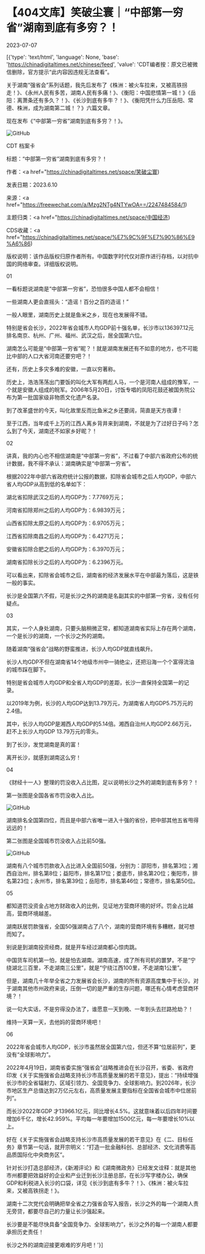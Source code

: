 # 【404文库】笑破尘寰｜“中部第一穷省”湖南到底有多穷？！

2023-07-07

[{'type': 'text/html', 'language': None, 'base': 'https://chinadigitaltimes.net/chinese/feed', 'value': 'CDT编者按：原文已被微信删除，官方提示“此内容因违规无法查看”。

关于湖南“强省会”系列话题，我先后发布了《株洲：被火车拉来，又被高铁拐走！》、《永州人民有多苦，湖南人民有多痛！》、《衡阳：中国悲情第一城！》《岳阳：离萧条还有多久？！》、《长沙到底有多牛？！》、《衡阳凭什么力压岳阳、常德、株洲，成为湖南第二城！？》六篇文章。

现在发布《“中部第一穷省”湖南到底有多穷？！》。

![GitHub](https://chinadigitaltimes.net/chinese/files/2023/07/image-1688716721335.png)



CDT 档案卡

标题：“中部第一穷省”湖南到底有多穷？！

作者：<a href="https://chinadigitaltimes.net/space/笑破尘寰)

发表日期：2023.6.10

来源：<a href="https://freewechat.com/a/Mzg2NTg4NTYwOA==/2247484584/1)

主题归类：<a href="https://chinadigitaltimes.net/space/中国经济)

CDS收藏：<a href="https://chinadigitaltimes.net/space/%E7%9C%9F%E7%90%86%E9%A6%86)

版权说明：该作品版权归原作者所有。中国数字时代仅对原作进行存档，以对抗中国的网络审查。详细版权说明。





01

一看标题说湖南是“中部第一穷省”，恐怕很多中国人都不会相信！

一些湖南人更会直摇头：“造谣！百分之百的造谣！”

一般人眼里，湖南历史上就是鱼米之乡，现在也发展得不错。

特别是省会长沙，2022年省会城市人均GDP前十强名单，长沙市以136397.12元排名南京、杭州、广州、福州、武汉之后，居全国第六位。

湖南怎么可能是“中部第一穷省”昵？！就是湖南发展还有不如意的地方，也不可能比中部的人口大省河南还要穷吧？！

还有，历史上多灾多难的安徽，一直以穷著称。

历史上，浩浩荡荡出门要饭的叫化大军有两彪人马，一个是河南人组成的豫军，一个就是安徽人组成的皖军。2006年5月20日，讨饭专唱的凤阳花鼓还被国务院公布为第一批国家级非物质文化遗产名录。

到了改革盛世的今天，叫化故里反而比鱼米之乡还要阔，简直是天方夜谭！

至于江西，当年成千上万的江西人离乡背井来到湖南，不就是为了过好日子吗？怎么到了今天，湖南还不如家乡好昵？！

02

讲真，我的内心也不相信湖南是“中部第一穷省”，不过看了中部六省政府公布的统计数据，我不得不承认：湖南确实是“中部第一穷省”。

根据2022年中部六省政府统计公报的数据，扣除省会城市之后人均GDP，中部六省人均GDP从高到低的名单如下：

湖北省扣除武汉之后的人均GDP为：7.7769万元；

河南省扣除郑州之后的人均GDP为：6.9839万元；

山西省扣除太原之后的人均GDP为：6.9705万元；

江西省扣除南昌之后的人均GDP为：6.4271万元；

安徽省扣除合肥之后的人均GDP为：6.3970万元；

湖南省扣除长沙之后的人均GDP为：6.2396万元。

可以看出来，扣除省会城市之后，湖南省的经济发展水平在中部最为落后，这是铁一般的事实。

长沙是全国第六不假，可是长沙之外的湖南是名副其实的中部第一穷省，没有任何疑点。

03

其实，一个人身处湖南，只要头脑稍微正常，都知道湖南省实际上存在两个湖南，一个是长沙的湖南，一个长沙之外的湖南。

随着湖南“强省会”战略的野蛮推进，长沙人均GDP就直线飙升。

长沙人均GDP不但在湖南省14个地级市州中一骑绝尘，还把沿海一个个富得流油的城市踩在脚下。

特别是省会城市人均GDP和全省人均GDP的差距，长沙一直保持全国第一的记录。

以2019年为例，长沙的人均GDP达到13.79万元，为湖南省人均GDP5.75万元的2.4倍。

其中，长沙人均GDP是湘西人均GDP的5.14倍。湘西自治州人均GDP2.66万元，赶不上长沙人均GDP 13.79万元的零头。

到了长沙，发觉湖南是真的富！

离开长沙，就感到湖南这么穷！

04

《财经十一人》整理的罚没收入占比图，足以说明长沙之外的湖南到底有多穷？！

第一张图是全国各省市罚没收入占比。

![GitHub](https://chinadigitaltimes.net/chinese/files/2023/07/image-1688716549644.png)

湖南排名全国第四位，而且是中部六省唯一进入十强的省份，把中部其他五省甩得远远的！

第二张图是全国城市罚没收入占比前50强。

![GitHub](https://chinadigitaltimes.net/chinese/files/2023/07/image-1688716579082.png)

湖南有八个城市罚款收入占比进入全国前50强，分别为：邵阳市，排名第3位；湘西自治州，排名第8位；益阳市，排名第17位；娄底市，排名第20位；衡阳市，排名第23位；永州市，排名第39位；岳阳市，排名第46位；常德市，排名第50位。

05

都知道罚没资金占地方财政收入的比例，见证地方营商环境的好坏。罚金占比越高，营商环境越差。

湖南跃居罚款强省，全国50强湖南占了八个，湖南的营商环境有多糟糕，就可想而知了。

别说是到湖南投资经商，就是开车经过湖南都心惊肉跳。

中国货车司机第一怕，就是怕去湖南。湖南高速，成了所有司机的噩梦。不是“宁绕湖北三百里，不走湖南三公里”，就是“宁绕江西100里，不走湖南1公里”。

但是，湖南几十年举全省之力发展省会长沙，湖南的所有资源高度集中于长沙。对于湖南其他市州政府来说，压倒一切的是严重的生存问题，哪还有心情考虑营商环境？！

说一句大实话，不是穷得没办法了，谁愿意一天到晚、一年到头去拦路抢劫？！

维持一天算一天，去他妈的营商环境吧！

06

2022年省会城市人均GDP，长沙市虽然居全国第六位，但还不算“位居前列”，更没有“全球影响力”。

2022年4月19日，湖南省委实施“强省会”战略推进会在长沙召开，省委、省政府印发《关于实施强省会战略支持长沙市高质量发展的若干意见》，提出：“持续增强长沙市的全省辐射力、区域引领力、全国竞争力、全球影响力。到2026年，长沙市地区生产总值达到2万亿元左右，高质量发展主要指标在全国省会城市中位居前列”。

而长沙2022年GDP 才13966.1亿元，同比增长4.5%。这就意味着以后四年时间要增加6千亿，增长42.959%。平均每一年要增加1500亿元，每一年要增长10%以上。

好在《关于实施强省会战略支持长沙市高质量发展的若干意见》在《二、目标任务》章节第一句话，就开宗明义：“打造一批金融科创、总部经济、文化消费等高品质国际化中央商务区”。

针对长沙打造总部经济，《新湘评论》和《湖南微政务》已经发文诠释：就是其他市州都要把效益好的企业和产业迁到长沙注册总部，在长沙写字楼办公，确保GDP和利税进入长沙的口袋，详见《长沙到底有多牛？！》、《株洲：被火车拉来，又被高铁拐走！》。

湖南十二次党代会明确把举全省之力强省会写入报告，长沙之外的每一个湖南人责无旁贷，都要尽自己的力量让长沙强起来。

长沙要是不能尽快具备“全国竞争力、全球影响力”，长沙之外的每一个湖南人都要承担历史责任！

长沙之外的湖南迎接更艰难的岁月吧！'}]